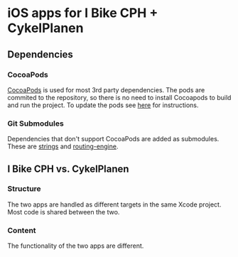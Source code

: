 # iOS apps for I Bike CPH + CykelPlanen 

## Dependencies
### CocoaPods
[CocoaPods](http://cocoapods.org) is used for most 3rd party dependencies. The pods are commited to the repository, so there is no need to install Cocoapods to build and run the project. To update the pods see [here](http://guides.cocoapods.org/using/getting-started.html) for instructions. 

### Git Submodules
Dependencies that don't support CocoaPods are added as submodules. 
These are [strings](https://github.com/ibikecph/strings) and [routing-engine](https://github.com/ibikecph/routing-engine).

## I Bike CPH vs. CykelPlanen
### Structure
The two apps are handled as different targets in the same Xcode project. Most code is shared between the two.
### Content
The functionality of the two apps are different.
